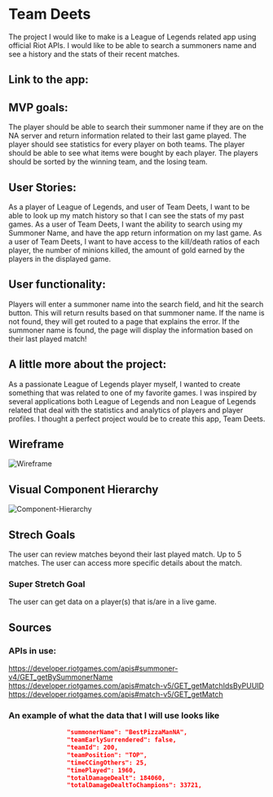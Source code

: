 # Team Deets

The project I would like to make is a League of Legends related app using official Riot APIs. I would like to be able to search a summoners name and see a history and the stats of their recent matches.

## Link to the app:

## MVP goals:

The player should be able to search their summoner name if they are on the NA server and return information related to their last game played.
The player should see statistics for every player on both teams.
The player should be able to see what items were bought by each player.
The players should be sorted by the winning team, and the losing team.

## User Stories:

As a player of League of Legends, and user of Team Deets, I want to be able to look up my match history so that I can see the stats of my past games.
As a user of Team Deets, I want the ability to search using my Summoner Name, and have the app return information on my last game.
As a user of Team Deets, I want to have access to the kill/death ratios of each player, the number of minions killed, the amount of gold earned by the players in the displayed game.

## User functionality:

Players will enter a summoner name into the search field, and hit the search button. This will return results based on that summoner name. If the name is not found, they will get routed to a page that explains the error. If the summoner name is found, the page will display the information based on their last played match!

## A little more about the project:

As a passionate League of Legends player myself, I wanted to create something that was related to one of my favorite games. I was inspired by several applications both League of Legends and non League of Legends related that deal with the statistics and analytics of players and player profiles. I thought a perfect project would be to create this app, Team Deets.

## Wireframe

![Wireframe](https://i.imgur.com/zZ8F0NY.jpg)

## Visual Component Hierarchy

![Component-Hierarchy](https://i.imgur.com/AQzvN9F.jpg)

## Strech Goals

The user can review matches beyond their last played match. Up to 5 matches.
The user can access more specific details about the match.

### Super Stretch Goal

The user can get data on a player(s) that is/are in a live game.

## Sources

### APIs in use:

https://developer.riotgames.com/apis#summoner-v4/GET_getBySummonerName<br> https://developer.riotgames.com/apis#match-v5/GET_getMatchIdsByPUUID <br>https://developer.riotgames.com/apis#match-v5/GET_getMatch

### An example of what the data that I will use looks like

```json
                "summonerName": "BestPizzaManNA",
                "teamEarlySurrendered": false,
                "teamId": 200,
                "teamPosition": "TOP",
                "timeCCingOthers": 25,
                "timePlayed": 1960,
                "totalDamageDealt": 184060,
                "totalDamageDealtToChampions": 33721,
```
